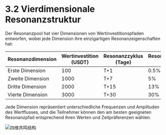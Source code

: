 # 3.2 Vierdimensionale Resonanzstruktur

Der Resonanzpool hat vier Dimensionen von Wertinvestitionspfaden entworfen, wobei jede Dimension ihre einzigartigen Resonanzeigenschaften hat:

| Resonanzdimension | Wertinvestition (USDT) | Resonanzzyklus (Tage) | Resonanzverstärkungsrate (%) | Resonanzrückgabe (USDT) |
|-------------------|------------------------|----------------------|----------------------------|------------------------|
| Erste Dimension | 100 | T+1 | 0.5% | 100.5 |
| Zweite Dimension | 1000 | T+7 | 5% | 1050 |
| Dritte Dimension | 2000 | T+15 | 13% | 2260 |
| Vierte Dimension | 3000 | T+30 | 30% | 3900 |

Jede Dimension repräsentiert unterschiedliche Frequenzen und Amplituden des Wertflusses, und die Teilnehmer können den am besten geeigneten Resonanzpfad entsprechend ihren Werten und Zeitpräferenzen wählen.

![四维共鸣结构](/images/图2.svg)